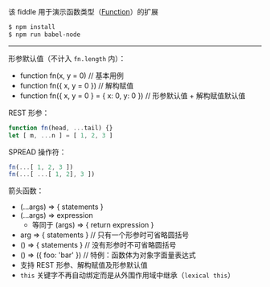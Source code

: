 该 fiddle 用于演示函数类型（[Function](http://mzl.la/1SceDhn)）的扩展

```sh
$ npm install
$ npm run babel-node
```

---

形参默认值（不计入 `fn.length` 内）：

- function fn(x, y = 0) // 基本用例
- function fn({ x, y = 0 }) // 解构赋值
- function fn({ x, y = 0 } = { x: 0, y: 0 }) // 形参默认值 + 解构赋值默认值

REST 形参：

```js
function fn(head, ...tail) {}
let [ m, ...n ] = [ 1, 2, 3 ]
```

SPREAD 操作符：

```js
fn(...[ 1, 2, 3 ])
fn(...[ ...[ 1, 2], 3 ])
```

箭头函数：

- (...args) => { statements }
- (...args) => expression
  - 等同于 (args) => { return expression }
- arg => { statements }   // 只有一个形参时可省略圆括号
- () => { statements }    // 没有形参时不可省略圆括号
- () => ({ foo: 'bar' })  // 特例：函数体为对象字面量表达式
- 支持 REST 形参、解构赋值及形参默认值
- `this` 关键字不再自动绑定而是从外围作用域中继承（`lexical this`）
